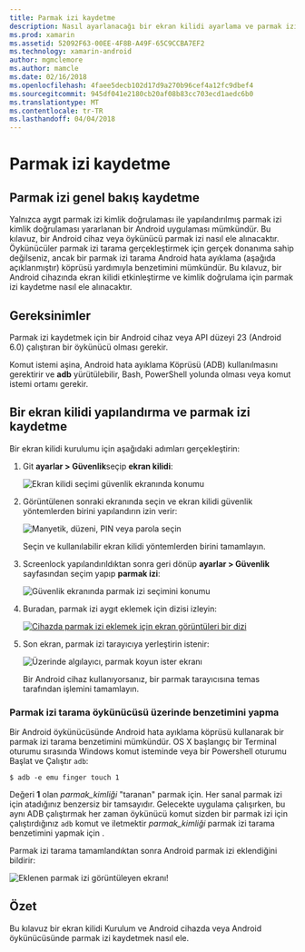 ```yaml
---
title: Parmak izi kaydetme
description: Nasıl ayarlanacağı bir ekran kilidi ayarlama ve parmak izi bir Android cihaz veya öykünücü kaydetme.
ms.prod: xamarin
ms.assetid: 52092F63-00EE-4F8B-A49F-65C9CCBA7EF2
ms.technology: xamarin-android
author: mgmclemore
ms.author: mamcle
ms.date: 02/16/2018
ms.openlocfilehash: 4faee5decb102d17d9a270b96cef4a12fc9dbef4
ms.sourcegitcommit: 945df041e2180cb20af08b83cc703ecd1aedc6b0
ms.translationtype: MT
ms.contentlocale: tr-TR
ms.lasthandoff: 04/04/2018
---
```

# <a name="enrolling-a-fingerprint"></a>Parmak izi kaydetme

## <a name="enrolling-a-fingerprint-overview"></a>Parmak izi genel bakış kaydetme

Yalnızca aygıt parmak izi kimlik doğrulaması ile yapılandırılmış parmak izi kimlik doğrulaması yararlanan bir Android uygulaması mümkündür. Bu kılavuz, bir Android cihaz veya öykünücü parmak izi nasıl ele alınacaktır. Öykünücüler parmak izi tarama gerçekleştirmek için gerçek donanıma sahip değilseniz, ancak bir parmak izi tarama Android hata ayıklama (aşağıda açıklanmıştır) köprüsü yardımıyla benzetimini mümkündür.  Bu kılavuz, bir Android cihazında ekran kilidi etkinleştirme ve kimlik doğrulama için parmak izi kaydetme nasıl ele alınacaktır.

## <a name="requirements"></a>Gereksinimler

Parmak izi kaydetmek için bir Android cihaz veya API düzeyi 23 (Android 6.0) çalıştıran bir öykünücü olması gerekir.

Komut istemi aşina, Android hata ayıklama Köprüsü (ADB) kullanılmasını gerektirir ve **adb** yürütülebilir, Bash, PowerShell yolunda olması veya komut istemi ortamı gerekir.

## <a name="configuring-a-screen-lock-and-enrolling-a-fingerprint"></a>Bir ekran kilidi yapılandırma ve parmak izi kaydetme 

Bir ekran kilidi kurulumu için aşağıdaki adımları gerçekleştirin:

1. Git **ayarlar > Güvenlik**seçip **ekran kilidi**:

    ![Ekran kilidi seçimi güvenlik ekranında konumu](enrolling-fingerprint-images/testing-01.png)

2. Görüntülenen sonraki ekranında seçin ve ekran kilidi güvenlik yöntemlerden birini yapılandırın izin verir: 

    ![Manyetik, düzeni, PIN veya parola seçin](enrolling-fingerprint-images/testing-02.png)

   Seçin ve kullanılabilir ekran kilidi yöntemlerden birini tamamlayın.

3. Screenlock yapılandırıldıktan sonra geri dönüp **ayarlar > Güvenlik** sayfasından seçim yapıp **parmak izi**:

    ![Güvenlik ekranında parmak izi seçimini konumu](enrolling-fingerprint-images/testing-03.png)

4. Buradan, parmak izi aygıt eklemek için dizisi izleyin:

    [![Cihazda parmak izi eklemek için ekran görüntüleri bir dizi](enrolling-fingerprint-images/testing-04-sml.png)](enrolling-fingerprint-images/testing-04.png#lightbox)

5. Son ekran, parmak izi tarayıcıya yerleştirin istenir: 

    ![Üzerinde algılayıcı, parmak koyun ister ekranı](enrolling-fingerprint-images/testing-05.png)

    Bir Android cihaz kullanıyorsanız, bir parmak tarayıcısına temas tarafından işlemini tamamlayın. 
    
    
### <a name="simulating-a-fingerprint-scan-on-the-emulator"></a>Parmak izi tarama öykünücüsü üzerinde benzetimini yapma

Bir Android öykünücüsünde Android hata ayıklama köprüsü kullanarak bir parmak izi tarama benzetimini mümkündür. OS X başlangıç bir Terminal oturumu sırasında Windows komut isteminde veya bir Powershell oturumu Başlat ve Çalıştır `adb`:

```shell
$ adb -e emu finger touch 1
```

Değeri **1** olan _parmak\_kimliği_ "taranan" parmak için. Her sanal parmak izi için atadığınız benzersiz bir tamsayıdır. Gelecekte uygulama çalışırken, bu aynı ADB çalıştırmak her zaman öykünücü komut sizden bir parmak izi için çalıştırdığınız `adb` komut ve iletmektir _parmak\_kimliği_ parmak izi tarama benzetimini yapmak için .

Parmak izi tarama tamamlandıktan sonra Android parmak izi eklendiğini bildirir:  

![Eklenen parmak izi görüntüleyen ekranı!](enrolling-fingerprint-images/testing-06.png)

## <a name="summary"></a>Özet 

Bu kılavuz bir ekran kilidi Kurulum ve Android cihazda veya Android öykünücüsünde parmak izi kaydetmek nasıl ele. 

